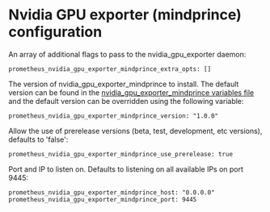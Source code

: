 # Nvidia GPU exporter (mindprince) configuration

An array of additional flags to pass to the nvidia_gpu_exporter daemon:

    prometheus_nvidia_gpu_exporter_mindprince_extra_opts: []

The version of nvidia_gpu_exporter_mindprince to install. The default version can be found in the [nvidia_gpu_exporter_mindprince variables file](../vars/software/nvidia_gpu_exporter_mindprince.yml) and the default version can be overridden using the following variable:

    prometheus_nvidia_gpu_exporter_mindprince_version: "1.0.0"

Allow the use of prerelease versions (beta, test, development, etc versions), defaults to 'false':

    prometheus_nvidia_gpu_exporter_mindprince_use_prerelease: true

Port and IP to listen on. Defaults to listening on all available IPs on port 9445:

    prometheus_nvidia_gpu_exporter_mindprince_host: "0.0.0.0"
    prometheus_nvidia_gpu_exporter_mindprince_port: 9445
